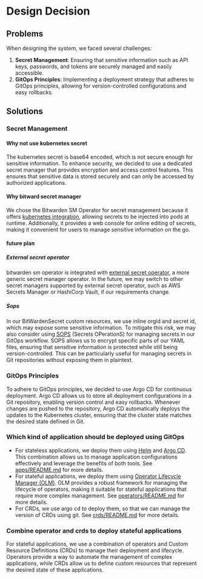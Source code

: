 # Design Decision
## Problems
When designing the system, we faced several challenges:
1. **Secret Management**: Ensuring that sensitive information such as API keys, passwords, and tokens are securely managed and easily accessible.
2. **GitOps Principles**: Implementing a deployment strategy that adheres to GitOps principles, allowing for version-controlled configurations and easy rollbacks.

## Solutions
### Secret Management
#### Why not use kubernetes secret
The kubernetes secret is base64 encoded, which is not secure enough for sensitive information. To enhance security, we decided to use a dedicated secret manager that provides encryption and access control features. This ensures that sensitive data is stored securely and can only be accessed by authorized applications.

#### Why bitward secret manager
We chose the Bitwarden SM Operator for secret management because it offers [kubernetes integration][1], allowing secrets to be injected into pods at runtime. Additionally, it provides a web console for online editing of secrets, making it convenient for users to manage sensitive information on the go.

#### future plan
##### External secret operator
bitwarden sm operator is integrated with [external secret operator](https://external-secrets.io/), a more generic secret manager operator. In the future, we may switch to other secret managers supported by external secret operator, such as AWS Secrets Manager or HashiCorp Vault, if our requirements change.

##### Sops
In our BitWardenSecret custom resources, we use inline orgid and secret id, which may expose some sensitive information. To mitigate this risk, we may also consider using [SOPS](https://github.com/mozilla/sops) (Secrets OPerationS) for managing secrets in our GitOps workflow. SOPS allows us to encrypt specific parts of our YAML files, ensuring that sensitive information is protected while still being version-controlled. This can be particularly useful for managing secrets in Git repositories without exposing them in plaintext.

### GitOps Principles
To adhere to GitOps principles, we decided to use Argo CD for continuous deployment. Argo CD allows us to store all deployment configurations in a Git repository, enabling version control and easy rollbacks. Whenever changes are pushed to the repository, Argo CD automatically deploys the updates to the Kubernetes cluster, ensuring that the cluster state matches the desired state defined in Git.

### Which kind of application should be deployed using GitOps
- For stateless applications, we deploy them using [Helm](https://helm.sh/) and [Argo CD](https://argo-cd.readthedocs.io/en/stable/). This combination allows us to manage application configurations effectively and leverage the benefits of both tools. See [apps/README.md](../apps/README.md) for more details.
- For stateful applications, we deploy them using [Operator Lifecycle Manager (OLM)](https://olm.operatorframework.io/). OLM provides a robust framework for managing the lifecycle of operators, making it suitable for stateful applications that require more complex management. See [operators/README.md](../operators/README.md) for more details.
- For CRDs, we use argo cd to deploy them, so that we can manage the version of CRDs using git. See [crds/README.md](../crds/README.md) for more details.

### Combine operator and crds to deploy stateful applications
For stateful applications, we use a combination of operators and Custom Resource Definitions (CRDs) to manage their deployment and lifecycle. Operators provide a way to automate the management of complex applications, while CRDs allow us to define custom resources that represent the desired state of these applications.
    
[1]: https://bitwarden.com/help/secrets-manager-kubernetes-operator/